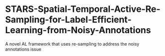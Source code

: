 # STARS-Spatial-Temporal-Active-Re-Sampling-for-Label-Efficient-Learning-from-Noisy-Annotations
A novel AL framework that uses re-sampling to address the noisy annotations issue
